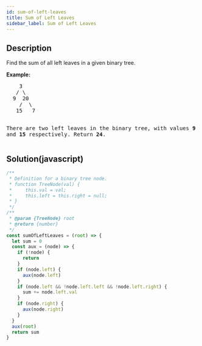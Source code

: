 ```yaml
---
id: sum-of-left-leaves
title: Sum of Left Leaves
sidebar_label: Sum of Left Leaves
---
```

## Description
<div class="description">
<p>Find the sum of all left leaves in a given binary tree.</p>

<p><b>Example:</b>
<pre>
    3
   / \
  9  20
    /  \
   15   7

There are two left leaves in the binary tree, with values <b>9</b> and <b>15</b> respectively. Return <b>24</b>.
</pre>
</p>
</div>

## Solution(javascript)
```javascript
/**
 * Definition for a binary tree node.
 * function TreeNode(val) {
 *     this.val = val;
 *     this.left = this.right = null;
 * }
 */
/**
 * @param {TreeNode} root
 * @return {number}
 */
const sumOfLeftLeaves = (root) => {
  let sum = 0
  const aux = (node) => {
    if (!node) {
      return
    }
    if (node.left) {
      aux(node.left)
    }
    if (node.left && !node.left.left && !node.left.right) {
      sum += node.left.val
    }
    if (node.right) {
      aux(node.right)
    }
  }
  aux(root)
  return sum
}

```